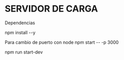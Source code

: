 # SERVIDOR DE CARGA


Dependencias

npm install --y

Para cambio de puerto con node
npm start -- -p 3000 

npm run start-dev





